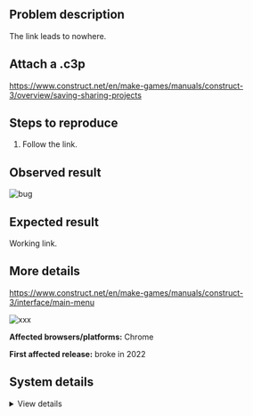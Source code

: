 ## Problem description

The link leads to nowhere.

## Attach a .c3p

https://www.construct.net/en/make-games/manuals/construct-3/overview/saving-sharing-projects

## Steps to reproduce

1. Follow the link.

## Observed result

![bug](https://user-images.githubusercontent.com/91274932/182045319-a2c86a20-8865-443a-a586-e1328a61e2c7.png)

## Expected result

Working link.

## More details

https://www.construct.net/en/make-games/manuals/construct-3/interface/main-menu

![xxx](https://user-images.githubusercontent.com/91274932/182045384-fe9d8fe2-bd12-40ca-b43c-ce7053f4f36b.png)

**Affected browsers/platforms:** Chrome

**First affected release:** broke in 2022

## System details

<details><summary>View details</summary>

![inscryption](https://user-images.githubusercontent.com/91274932/175827374-34cc405b-90fe-4e6e-90e0-482114318fea.gif)

</details>
